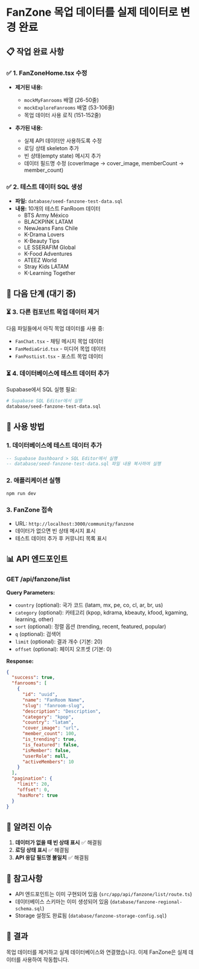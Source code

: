 # FanZone 목업 데이터를 실제 데이터로 변경 완료

## 📋 작업 완료 사항

### ✅ 1. FanZoneHome.tsx 수정
- **제거된 내용:**
  - `mockMyFanrooms` 배열 (26-50줄)
  - `mockExploreFanrooms` 배열 (53-106줄)
  - 목업 데이터 사용 로직 (151-152줄)

- **추가된 내용:**
  - 실제 API 데이터만 사용하도록 수정
  - 로딩 상태 skeleton 추가
  - 빈 상태(empty state) 메시지 추가
  - 데이터 필드명 수정 (coverImage → cover_image, memberCount → member_count)

### ✅ 2. 테스트 데이터 SQL 생성
- **파일:** `database/seed-fanzone-test-data.sql`
- **내용:** 10개의 테스트 FanRoom 데이터
  - BTS Army México
  - BLACKPINK LATAM
  - NewJeans Fans Chile
  - K-Drama Lovers
  - K-Beauty Tips
  - LE SSERAFIM Global
  - K-Food Adventures
  - ATEEZ World
  - Stray Kids LATAM
  - K-Learning Together

## 🔄 다음 단계 (대기 중)

### ⏳ 3. 다른 컴포넌트 목업 데이터 제거
다음 파일들에서 아직 목업 데이터를 사용 중:
- `FanChat.tsx` - 채팅 메시지 목업 데이터
- `FanMediaGrid.tsx` - 미디어 목업 데이터
- `FanPostList.tsx` - 포스트 목업 데이터

### ⏳ 4. 데이터베이스에 테스트 데이터 추가
Supabase에서 SQL 실행 필요:
```bash
# Supabase SQL Editor에서 실행
database/seed-fanzone-test-data.sql
```

## 🎯 사용 방법

### 1. 데이터베이스에 테스트 데이터 추가
```sql
-- Supabase Dashboard > SQL Editor에서 실행
-- database/seed-fanzone-test-data.sql 파일 내용 복사하여 실행
```

### 2. 애플리케이션 실행
```bash
npm run dev
```

### 3. FanZone 접속
- URL: `http://localhost:3000/community/fanzone`
- 데이터가 없으면 빈 상태 메시지 표시
- 테스트 데이터 추가 후 커뮤니티 목록 표시

## 📊 API 엔드포인트

### GET /api/fanzone/list
**Query Parameters:**
- `country` (optional): 국가 코드 (latam, mx, pe, co, cl, ar, br, us)
- `category` (optional): 카테고리 (kpop, kdrama, kbeauty, kfood, kgaming, learning, other)
- `sort` (optional): 정렬 옵션 (trending, recent, featured, popular)
- `q` (optional): 검색어
- `limit` (optional): 결과 개수 (기본: 20)
- `offset` (optional): 페이지 오프셋 (기본: 0)

**Response:**
```json
{
  "success": true,
  "fanrooms": [
    {
      "id": "uuid",
      "name": "FanRoom Name",
      "slug": "fanroom-slug",
      "description": "Description",
      "category": "kpop",
      "country": "latam",
      "cover_image": "url",
      "member_count": 100,
      "is_trending": true,
      "is_featured": false,
      "isMember": false,
      "userRole": null,
      "activeMembers": 10
    }
  ],
  "pagination": {
    "limit": 20,
    "offset": 0,
    "hasMore": true
  }
}
```

## 🐛 알려진 이슈

1. **데이터가 없을 때 빈 상태 표시** ✅ 해결됨
2. **로딩 상태 표시** ✅ 해결됨
3. **API 응답 필드명 불일치** ✅ 해결됨

## 📝 참고사항

- API 엔드포인트는 이미 구현되어 있음 (`src/app/api/fanzone/list/route.ts`)
- 데이터베이스 스키마는 이미 생성되어 있음 (`database/fanzone-regional-schema.sql`)
- Storage 설정도 완료됨 (`database/fanzone-storage-config.sql`)

## 🎉 결과

목업 데이터를 제거하고 실제 데이터베이스와 연결했습니다. 이제 FanZone은 실제 데이터를 사용하여 작동합니다.

